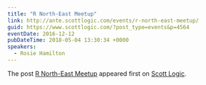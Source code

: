 ```yaml
---
title: "R North-East Meetup"
link: http://ante.scottlogic.com/events/r-north-east-meetup/
guid: https://www.scottlogic.com/?post_type=events&p=4564
eventDate: 2016-12-12
pubDateTime: 2018-05-04 13:30:34 +0000
speakers:
  - Rosie Hamilton
---
```


<p>The post <a rel="nofollow" href="http://ante.scottlogic.com/events/r-north-east-meetup/">R North-East Meetup</a> appeared first on <a rel="nofollow" href="http://ante.scottlogic.com">Scott Logic</a>.</p>